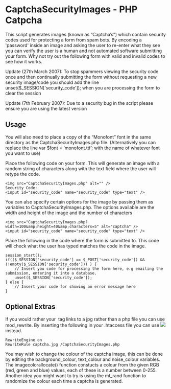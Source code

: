 # CaptchaSecurityImages - PHP Catpcha

This script generates images (known as “Captcha’s”) which contain security codes used for protecting a form from spam bots. By encoding a 'password' inside an image and asking the user to re-enter what they see you can verify the user is a human and not automated software submitting your form. Why not try out the following form with valid and invalid codes to see how it works.

Update (27th March 2007): To stop spammers viewing the security code once and then continually submitting the form without requesting a new security image/code you should add the line unset($_SESSION['security_code']); when you are processing the form to clear the session

Update (7th February 2007): Due to a security bug in the script please ensure you are using the latest version

## Usage

You will also need to place a copy of the “Monofont” font in the same directory as the CaptchaSecurityImages.php file. (Alternatively you can replace the line var $font = ‘monofont.ttf’; with the name of whatever font you want to use)

Place the following code on your form. This will generate an image with a random string of characters along with the text field where the user will retype the code.

```
<img src="CaptchaSecurityImages.php" alt="" />
Security Code:
<input id="security_code" name="security_code" type="text" />
```

You can also specify certain options for the image by passing them as variables to CaptchaSecurityImages.php. The options available are the width and height of the image and the number of characters

```
<img src="CaptchaSecurityImages.php?width=100&amp;height=40&amp;characters=5" alt="captcha" />
<input id="security_code" name="security_code" type="text" />
```

Place the following in the code where the form is submitted to. This code will check what the user has typed matches the code in the image.

```
session_start();
if(($_SESSION['security_code'] == $_POST['security_code']) && (!empty($_SESSION['security_code'])) ) {
	// Insert you code for processing the form here, e.g emailing the submission, entering it into a database. 
	unset($_SESSION['security_code']);
} else {
	// Insert your code for showing an error message here
}
```

## Optional Extras

If you would rather your <img> tag links to a jpg rather than a php file you can use mod_rewrite. By inserting the following in your .htaccess file you can use <img src=”captcha.jpg” /> instead.

```
RewriteEngine on
RewriteRule captcha.jpg /CaptchaSecurityImages.php
```

You may wish to change the colour of the captcha image, this can be done by editing the background_colour, text_colour and noise_colour variables. The imagecolorallocate() function constucts a colour from the given RGB (red, green and blue) values, each of these is a number between 0-255. Another idea you might want to try is using the mt_rand function to randomize the colour each time a captcha is generated.
